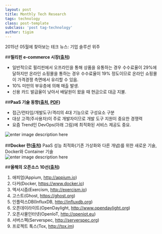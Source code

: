 ```yaml
---
layout: post
title: Monthly Tech Research
tags: technology  
class: post-template
subclass: 'post tag-technology'  
author: tigim
---
```


2015년 05월에 찾아보는 테크 뉴스: 기업 솔루션 위주

##**필리핀 e-commerce 시장([출처](http://goo.gl/VFiIKJ))**
 - 일반적으로 필리핀에서 오프라인을 통해 상품을 유통하는 경우 수수료율이 29%에 달하지만 온라인 쇼핑몰을 통하는 경우 수수료율이 19% 정도이므로 온라인 쇼핑몰이 가격경쟁 측면에서 유리할 수 있음.
 - 10% 미만의 부유층에 의해 매출 발생.
 -  신용 카드 발급율이 낮아서 배달원이 왔을 때 현금으로 대금 지불.  

##**PaaS 기술 동향([출처](http://goo.gl/nyhj4P), [PDF](https://drive.google.com/file/d/0B1sHzqMIWg6kemw0em9JX1Fia28/view?usp=sharing))**

 - 접근/런타임/개발도구/격리의 4대 기능으로 구성요소 구분  
 - 대상 고객(주사용자)이 주로 개발자이므로 개발 도구 지원이 중요한 경쟁력  
 - 요즘 Trend인 DevOps(아래 그림)에 최적화된 서비스 제공도 중요.  

![enter image description here](https://lh3.googleusercontent.com/-VSW6QsFrT1A/VVWomEBCIZI/AAAAAAAA7Bg/ZprTJViiqo4/s0/DevOpsonPaas.png "DevOps on PaaS")  
<br />
##**Docker 란([출처](http://opennaru.tistory.com/105))**
PaaS 성능 최적화(기존 가상화와 다른 개념)를 위한 새로운 기술, Docker와 Container 기술  
![enter image description here](http://cfile22.uf.tistory.com/original/261BD1455469B67F347820)

##**올해의 오픈소스 10선([출처](http://www.itworld.co.kr/print/85821))**

1. 애피엄(Appium, http://appium.io)
2. 다커(Docker, https://www.docker.io)
3. 엑서시즘(Exercism, http://exercism.io)
4. 고스트(Ghost, https://ghost.org)
5. 인플럭스DB(InfluxDB, http://influxdb.org)
6. 오픈데이라이트(OpenDaylight, http://www.opendaylight.org)
7. 오픈사물인터넷(OpenIoT, http://openiot.eu)
8. 서버스펙(Serverspec, http://serverspec.org)
9. 프로젝트 톡스(Tox, http://tox.im)
<br />
